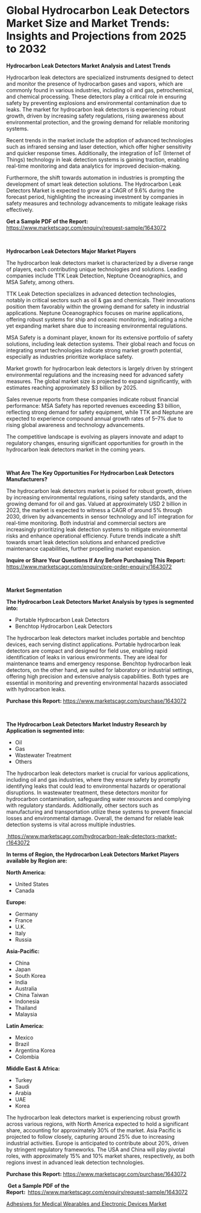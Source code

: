 <p><h1>Global Hydrocarbon Leak Detectors Market Size and Market Trends: Insights and Projections from 2025 to 2032</h1></p><p><strong>Hydrocarbon Leak Detectors Market Analysis and Latest Trends</strong></p>
<p><p>Hydrocarbon leak detectors are specialized instruments designed to detect and monitor the presence of hydrocarbon gases and vapors, which are commonly found in various industries, including oil and gas, petrochemical, and chemical processing. These detectors play a critical role in ensuring safety by preventing explosions and environmental contamination due to leaks. The market for hydrocarbon leak detectors is experiencing robust growth, driven by increasing safety regulations, rising awareness about environmental protection, and the growing demand for reliable monitoring systems. </p><p>Recent trends in the market include the adoption of advanced technologies such as infrared sensing and laser detection, which offer higher sensitivity and quicker response times. Additionally, the integration of IoT (Internet of Things) technology in leak detection systems is gaining traction, enabling real-time monitoring and data analytics for improved decision-making. </p><p>Furthermore, the shift towards automation in industries is prompting the development of smart leak detection solutions. The Hydrocarbon Leak Detectors Market is expected to grow at a CAGR of 9.6% during the forecast period, highlighting the increasing investment by companies in safety measures and technology advancements to mitigate leakage risks effectively.</p></p>
<p><strong>Get a Sample PDF of the Report:&nbsp;</strong> <a href="https://www.marketscagr.com/enquiry/request-sample/1643072?utm_campaign=2882&utm_medium=2&utm_source=Github&utm_content=ia&utm_term=28032025&utm_id=hydrocarbon-leak-detectors">https://www.marketscagr.com/enquiry/request-sample/1643072</a></p>
<p>&nbsp;</p>
<p><strong>Hydrocarbon Leak Detectors Major Market Players</strong></p>
<p><p>The hydrocarbon leak detectors market is characterized by a diverse range of players, each contributing unique technologies and solutions. Leading companies include TTK Leak Detection, Neptune Oceanographics, and MSA Safety, among others. </p><p>TTK Leak Detection specializes in advanced detection technologies, notably in critical sectors such as oil & gas and chemicals. Their innovations position them favorably within the growing demand for safety in industrial applications. Neptune Oceanographics focuses on marine applications, offering robust systems for ship and oceanic monitoring, indicating a niche yet expanding market share due to increasing environmental regulations.</p><p>MSA Safety is a dominant player, known for its extensive portfolio of safety solutions, including leak detection systems. Their global reach and focus on integrating smart technologies indicate strong market growth potential, especially as industries prioritize workplace safety.</p><p>Market growth for hydrocarbon leak detectors is largely driven by stringent environmental regulations and the increasing need for advanced safety measures. The global market size is projected to expand significantly, with estimates reaching approximately $3 billion by 2025. </p><p>Sales revenue reports from these companies indicate robust financial performance: MSA Safety has reported revenues exceeding $3 billion, reflecting strong demand for safety equipment, while TTK and Neptune are expected to experience compound annual growth rates of 5–7% due to rising global awareness and technology advancements.</p><p>The competitive landscape is evolving as players innovate and adapt to regulatory changes, ensuring significant opportunities for growth in the hydrocarbon leak detectors market in the coming years.</p></p>
<p>&nbsp;</p>
<p><strong>What Are The Key Opportunities For Hydrocarbon Leak Detectors Manufacturers?</strong></p>
<p><p>The hydrocarbon leak detectors market is poised for robust growth, driven by increasing environmental regulations, rising safety standards, and the growing demand for oil and gas. Valued at approximately USD 2 billion in 2023, the market is expected to witness a CAGR of around 5% through 2030, driven by advancements in sensor technology and IoT integration for real-time monitoring. Both industrial and commercial sectors are increasingly prioritizing leak detection systems to mitigate environmental risks and enhance operational efficiency. Future trends indicate a shift towards smart leak detection solutions and enhanced predictive maintenance capabilities, further propelling market expansion.</p></p>
<p><strong>Inquire or Share Your Questions If Any Before Purchasing This Report:</strong> <a href="https://www.marketscagr.com/enquiry/pre-order-enquiry/1643072?utm_campaign=2882&utm_medium=2&utm_source=Github&utm_content=ia&utm_term=28032025&utm_id=hydrocarbon-leak-detectors">https://www.marketscagr.com/enquiry/pre-order-enquiry/1643072</a></p>
<p>&nbsp;</p>
<p><strong>Market Segmentation</strong></p>
<p><strong>The Hydrocarbon Leak Detectors Market Analysis by types is segmented into:</strong></p>
<p><ul><li>Portable Hydrocarbon Leak Detectors</li><li>Benchtop Hydrocarbon Leak Detectors</li></ul></p>
<p><p>The hydrocarbon leak detectors market includes portable and benchtop devices, each serving distinct applications. Portable hydrocarbon leak detectors are compact and designed for field use, enabling rapid identification of leaks in various environments. They are ideal for maintenance teams and emergency response. Benchtop hydrocarbon leak detectors, on the other hand, are suited for laboratory or industrial settings, offering high precision and extensive analysis capabilities. Both types are essential in monitoring and preventing environmental hazards associated with hydrocarbon leaks.</p></p>
<p><strong>Purchase this Report:&nbsp;</strong><a href="https://www.marketscagr.com/purchase/1643072?utm_campaign=2882&utm_medium=2&utm_source=Github&utm_content=ia&utm_term=28032025&utm_id=hydrocarbon-leak-detectors">https://www.marketscagr.com/purchase/1643072</a></p>
<p>&nbsp;</p>
<p><strong>The Hydrocarbon Leak Detectors Market Industry Research by Application is segmented into:</strong></p>
<p><ul><li>Oil</li><li>Gas</li><li>Wastewater Treatment</li><li>Others</li></ul></p>
<p><p>The hydrocarbon leak detectors market is crucial for various applications, including oil and gas industries, where they ensure safety by promptly identifying leaks that could lead to environmental hazards or operational disruptions. In wastewater treatment, these detectors monitor for hydrocarbon contamination, safeguarding water resources and complying with regulatory standards. Additionally, other sectors such as manufacturing and transportation utilize these systems to prevent financial losses and environmental damage. Overall, the demand for reliable leak detection systems is vital across multiple industries.</p></p>
<p><a href="https://www.marketscagr.com/hydrocarbon-leak-detectors-market-r1643072?utm_campaign=2882&utm_medium=2&utm_source=Github&utm_content=ia&utm_term=28032025&utm_id=hydrocarbon-leak-detectors">&nbsp;https://www.marketscagr.com/hydrocarbon-leak-detectors-market-r1643072</a></p>
<p><strong>In terms of Region, the Hydrocarbon Leak Detectors Market Players available by Region are:</strong></p>
<p>
    <p> <strong> North America: </strong>
        <ul>
            <li>United States</li>
            <li>Canada</li>
        </ul>
        </p> 
    <p> <strong> Europe: </strong>
        <ul>
            <li>Germany</li>
            <li>France</li>
            <li>U.K.</li>
            <li>Italy</li>
            <li>Russia</li>
        </ul>
        </p> 
    <p> <strong> Asia-Pacific: </strong>
        <ul>
            <li>China</li>
            <li>Japan</li>
            <li>South Korea</li>
            <li>India</li>
            <li>Australia</li>
            <li>China Taiwan</li>
            <li>Indonesia</li>
            <li>Thailand</li>
            <li>Malaysia</li>
        </ul>
        </p> 
    <p> <strong> Latin America: </strong>
        <ul>
            <li>Mexico</li>
            <li>Brazil</li>
            <li>Argentina Korea</li>
            <li>Colombia</li>
        </ul>
        </p> 
    <p> <strong> Middle East & Africa: </strong>
        <ul>
            <li>Turkey</li>
            <li>Saudi</li>
            <li>Arabia</li>
            <li>UAE</li>
            <li>Korea</li>
        </ul>
    </p>
    </p>
<p><p>The hydrocarbon leak detectors market is experiencing robust growth across various regions, with North America expected to hold a significant share, accounting for approximately 30% of the market. Asia Pacific is projected to follow closely, capturing around 25% due to increasing industrial activities. Europe is anticipated to contribute about 20%, driven by stringent regulatory frameworks. The USA and China will play pivotal roles, with approximately 15% and 10% market shares, respectively, as both regions invest in advanced leak detection technologies.</p></p>
<p><strong>Purchase this Report: </strong><a href="https://www.marketscagr.com/purchase/1643072?utm_campaign=2882&utm_medium=2&utm_source=Github&utm_content=ia&utm_term=28032025&utm_id=hydrocarbon-leak-detectors">https://www.marketscagr.com/purchase/1643072</a></p>
<p>&nbsp;<strong>Get a Sample PDF of the Report:&nbsp;&nbsp;</strong><a href="https://www.marketscagr.com/enquiry/request-sample/1643072?utm_campaign=2882&utm_medium=2&utm_source=Github&utm_content=ia&utm_term=28032025&utm_id=hydrocarbon-leak-detectors">https://www.marketscagr.com/enquiry/request-sample/1643072</a></p>
<p><strong></strong></p>
<p><p><a href="https://github.com/chaturberville8181/Market-Research-Report-List-1/blob/main/adhesives-for-medical-wearables-and-electronic-devices-market.md?utm_campaign=2882&utm_medium=2&utm_source=Github&utm_content=ia&utm_term=28032025&utm_id=hydrocarbon-leak-detectors">Adhesives for Medical Wearables and Electronic Devices Market</a></p></p>